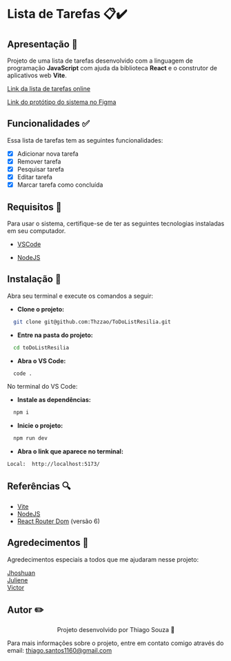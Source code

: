 # Lista de Tarefas 📋✔️

## Apresentação 🚀

Projeto de uma lista de tarefas desenvolvido com a linguagem de programação **JavaScript** com ajuda da biblioteca **React** e o construtor de aplicativos web **Vite**.

[Link da lista de tarefas online]()

[Link do protótipo do sistema no Figma](https://www.figma.com/file/h61QV9MmxwWZnd2n1Wft46/Lista-de-tarefas---React?type=design&node-id=0%3A1&mode=dev)

## Funcionalidades ✅

Essa lista de tarefas tem as seguintes funcionalidades:

- [x] Adicionar nova tarefa
- [x] Remover tarefa
- [x] Pesquisar tarefa
- [x] Editar tarefa
- [x] Marcar tarefa como concluída

## Requisitos 🚦

Para usar o sistema, certifique-se de ter as seguintes tecnologias instaladas em seu computador.

- [VSCode](https://code.visualstudio.com/download)

- [NodeJS](https://nodejs.org/en)

## Instalação 🔨

Abra seu terminal e execute os comandos a seguir:

- **Clone o projeto:**

```bash
  git clone git@github.com:Thzzao/ToDoListResilia.git
```

- **Entre na pasta do projeto:**

```bash
  cd toDoListResilia
```

- **Abra o VS Code:**

```bash
  code .
```

No terminal do VS Code:

- **Instale as dependências:**

```bash
  npm i
```

- **Inicie o projeto:**

```bash
  npm run dev
```

- **Abra o link que aparece no terminal:**

```bash
Local:  http://localhost:5173/
```

## Referências 🔍

- [Vite](https://vitejs.dev/guide/)
- [NodeJS](https://nodejs.org/en)
- [React Router Dom](https://www.npmjs.com/package/react-router-dom) (versão 6)

## Agredecimentos 🤝

Agredecimentos especiais a todos que me ajudaram nesse projeto:

[Jhoshuan](https://github.com/Jhosh-Christopher) <br/>
[Juliene](https://github.com/JulieneCarneiro) <br/>
[Victor](https://github.com/Vimlm)

## Autor ✏️

<p align="center">Projeto desenvolvido por Thiago Souza 🤙

Para mais informações sobre o projeto, entre em contato comigo através do email: thiago.santos1160@gmail.com

</p>
